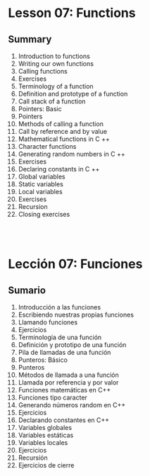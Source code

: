 # Lesson 07: Functions
## Summary
1. Introduction to functions
1. Writing our own functions
1. Calling functions
1. Exercises
1. Terminology of a function
1. Definition and prototype of a function
1. Call stack of a function
1. Pointers: Basic
1. Pointers
1. Methods of calling a function
1. Call by reference and by value
1. Mathematical functions in C ++
1. Character functions
1. Generating random numbers in C ++
1. Exercises
1. Declaring constants in C ++
1. Global variables
1. Static variables
1. Local variables
1. Exercises
1. Recursion
1. Closing exercises

<br>
<br>

# Lección 07: Funciones
## Sumario
1. Introducción a las funciones
1. Escribiendo nuestras propias funciones
1. Llamando funciones
1. Ejercicios
1. Terminología de una función
1. Definición y prototipo de una función
1. Pila de llamadas de una función
1. Punteros: Básico
1. Punteros
1. Métodos de llamada a una función
1. Llamada por referencia y por valor
1. Funciones matemáticas en C++
1. Funciones tipo caracter
1. Generando números random en C++
1. Ejercicios 
1. Declarando constantes en C++
1. Variables globales
1. Variables estáticas
1. Variables locales
1. Ejercicios
1. Recursión
1. Ejercicios de cierre